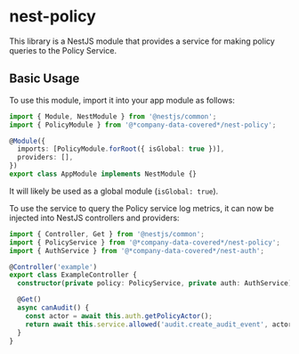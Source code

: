 # nest-policy

This library is a NestJS module that provides a service for making policy queries to the Policy Service.

## Basic Usage

To use this module, import it into your app module as follows:

```typescript
import { Module, NestModule } from '@nestjs/common';
import { PolicyModule } from '@*company-data-covered*/nest-policy';

@Module({
  imports: [PolicyModule.forRoot({ isGlobal: true })],
  providers: [],
})
export class AppModule implements NestModule {}
```

It will likely be used as a global module (`isGlobal: true`).

To use the service to query the Policy service log metrics, it can now be injected into NestJS controllers and providers:

```typescript
import { Controller, Get } from '@nestjs/common';
import { PolicyService } from '@*company-data-covered*/nest-policy';
import { AuthService } from '@*company-data-covered*/nest-auth';

@Controller('example')
export class ExampleController {
  constructor(private policy: PolicyService, private auth: AuthService) {}

  @Get()
  async canAudit() {
    const actor = await this.auth.getPolicyActor();
    return await this.service.allowed('audit.create_audit_event', actor);
  }
}
```
